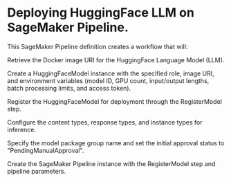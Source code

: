 # Deploying HuggingFace LLM on SageMaker Pipeline.

This SageMaker Pipeline definition creates a workflow that will:

Retrieve the Docker image URI for the HuggingFace Language Model (LLM).

Create a HuggingFaceModel instance with the specified role, image URI, and environment variables (model ID, GPU count, input/output lengths, batch processing limits, and access token).

Register the HuggingFaceModel for deployment through the RegisterModel step.

Configure the content types, response types, and instance types for inference.

Specify the model package group name and set the initial approval status to "PendingManualApproval".

Create the SageMaker Pipeline instance with the RegisterModel step and pipeline parameters.
